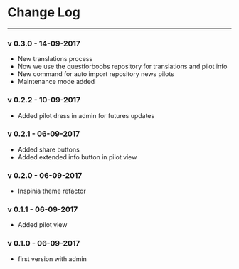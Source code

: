 # __Change Log__
***

### __v 0.3.0 - 14-09-2017__

- New translations process
- Now we use the questforboobs repository for translations and pilot info
- New command for auto import repository news pilots
- Maintenance mode added 

### __v 0.2.2 - 10-09-2017__

- Added pilot dress in admin for futures updates

### __v 0.2.1 - 06-09-2017__

- Added share buttons
- Added extended info button in pilot view

### __v 0.2.0 - 06-09-2017__

- Inspinia theme refactor

### __v 0.1.1 - 06-09-2017__

- Added pilot view

### __v 0.1.0 - 06-09-2017__

- first version with admin

